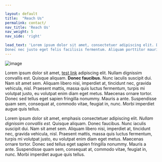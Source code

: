 ```yaml
---

layout: default
title:  "Reach Us"
permalink: contact/
nav_title: 'Reach Us'
nav_weight: 5
nav_side: 'right'

lead_text: 'Lorem ipsum dolor sit amet, consectetuer adipiscing elit. Donec odio. Quisque volutpat mattis eros. Nullam malesuada erat ut turpis. Suspendisse urna nibh, viverra non, semper suscipit, posuere a, pede.
Donec nec justo eget felis facilisis fermentum. Aliquam porttitor mauris sit amet orci. Aenean dignissim pellentesque felis.'
---
```


![image](http://lorempixel.com/800/300/abstract)

Lorem ipsum dolor sit amet, [test link](http://) adipiscing elit. Nullam dignissim convallis est. Quisque aliquam. **Donec faucibus.** Nunc iaculis suscipit dui. Nam sit amet sem. Aliquam libero nisi, imperdiet at, tincidunt nec, gravida vehicula, nisl. Praesent mattis, massa quis luctus fermentum, turpis mi volutpat justo, eu volutpat enim diam eget metus. Maecenas ornare tortor. Donec sed tellus eget sapien fringilla nonummy. Mauris a ante. Suspendisse quam sem, consequat at, commodo vitae, feugiat in, nunc. Morbi imperdiet augue quis tellus.

Lorem ipsum dolor sit amet, emphasis consectetuer adipiscing elit. *Nullam dignissim convallis est.* Quisque aliquam. Donec faucibus. Nunc iaculis suscipit dui. Nam sit amet sem. Aliquam libero nisi, imperdiet at, tincidunt nec, gravida vehicula, nisl. Praesent mattis, massa quis luctus fermentum, turpis mi volutpat justo, eu volutpat enim diam eget metus. Maecenas ornare tortor. Donec sed tellus eget sapien fringilla nonummy. Mauris a ante. Suspendisse quam sem, consequat at, commodo vitae, feugiat in, nunc. Morbi imperdiet augue quis tellus.